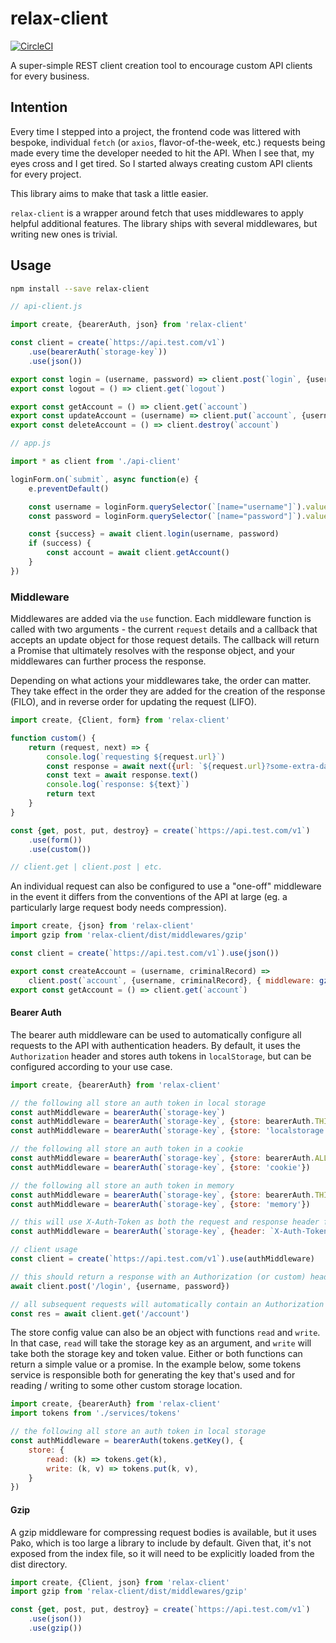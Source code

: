 relax-client
============

[![CircleCI](https://circleci.com/gh/tshelburne/relax-client.svg?style=svg)](https://circleci.com/gh/tshelburne/relax-client)

A super-simple REST client creation tool to encourage custom API clients for every business.

## Intention

Every time I stepped into a project, the frontend code was littered with bespoke, individual
`fetch` (or `axios`, flavor-of-the-week, etc.) requests being made every time the developer
needed to hit the API. When I see that, my eyes cross and I get tired. So I started always
creating custom API clients for every project.

This library aims to make that task a little easier.

`relax-client` is a wrapper around fetch that uses middlewares to apply helpful additional
features. The library ships with several middlewares, but writing new ones is trivial.

## Usage

```bash
npm install --save relax-client
```

```js
// api-client.js

import create, {bearerAuth, json} from 'relax-client'

const client = create(`https://api.test.com/v1`)
	.use(bearerAuth(`storage-key`))
	.use(json())

export const login = (username, password) => client.post(`login`, {username, password})
export const logout = () => client.get(`logout`)

export const getAccount = () => client.get(`account`)
export const updateAccount = (username) => client.put(`account`, {username})
export const deleteAccount = () => client.destroy(`account`)

// app.js

import * as client from './api-client'

loginForm.on(`submit`, async function(e) {
	e.preventDefault()

	const username = loginForm.querySelector(`[name="username"]`).value
	const password = loginForm.querySelector(`[name="password"]`).value

	const {success} = await client.login(username, password)
	if (success) {
		const account = await client.getAccount()
	}
})
```

### Middleware

Middlewares are added via the `use` function. Each middleware function is called with two arguments - 
the current `request` details and a callback that accepts an update object for those request details. 
The callback will return a Promise that ultimately resolves with the response object, and your 
middlewares can further process the response.

Depending on what actions your middlewares take, the order can matter. They take effect in the order they
are added for the creation of the response (FILO), and in reverse order for updating the request (LIFO).

```js
import create, {Client, form} from 'relax-client'

function custom() {
	return (request, next) => {
		console.log(`requesting ${request.url}`)
		const response = await next({url: `${request.url}?some-extra-data`})
		const text = await response.text()
		console.log(`response: ${text}`)
		return text
	}
}

const {get, post, put, destroy} = create(`https://api.test.com/v1`)
	.use(form())
	.use(custom())

// client.get | client.post | etc.
```

An individual request can also be configured to use a "one-off" middleware in the event it differs
from the conventions of the API at large (eg. a particularly large request body needs compression).

```js
import create, {json} from 'relax-client'
import gzip from 'relax-client/dist/middlewares/gzip'

const client = create(`https://api.test.com/v1`).use(json())

export const createAccount = (username, criminalRecord) =>
	client.post(`account`, {username, criminalRecord}, { middleware: gzip() })
export const getAccount = () => client.get(`account`)
```

#### Bearer Auth

The bearer auth middleware can be used to automatically configure all requests to the API with
authentication headers. By default, it uses the `Authorization` header and stores auth tokens
in `localStorage`, but can be configured according to your use case.

```js
import create, {bearerAuth} from 'relax-client'

// the following all store an auth token in local storage
const authMiddleware = bearerAuth(`storage-key`)
const authMiddleware = bearerAuth(`storage-key`, {store: bearerAuth.THIS_SUBDOMAIN})
const authMiddleware = bearerAuth(`storage-key`, {store: 'localstorage'})

// the following all store an auth token in a cookie
const authMiddleware = bearerAuth(`storage-key`, {store: bearerAuth.ALL_SUBDOMAINS})
const authMiddleware = bearerAuth(`storage-key`, {store: 'cookie'})

// the following all store an auth token in memory
const authMiddleware = bearerAuth(`storage-key`, {store: bearerAuth.THIS_SESSION})
const authMiddleware = bearerAuth(`storage-key`, {store: 'memory'})

// this will use X-Auth-Token as both the request and response header for the token
const authMiddleware = bearerAuth(`storage-key`, {header: `X-Auth-Token`})

// client usage
const client = create(`https://api.test.com/v1`).use(authMiddleware)

// this should return a response with an Authorization (or custom) header containing an auth token
await client.post('/login', {username, password})

// all subsequent requests will automatically contain an Authorization (or custom) header with the token
const res = await client.get('/account')
```

The store config value can also be an object with functions `read` and `write`. In that case, `read`
will take the storage key as an argument, and `write` will take both the storage key and token value.
Either or both functions can return a simple value or a promise. In the example below, some tokens
service is responsible both for generating the key that's used and for reading / writing to some
other custom storage location.

```js
import create, {bearerAuth} from 'relax-client'
import tokens from './services/tokens'

// the following all store an auth token in local storage
const authMiddleware = bearerAuth(tokens.getKey(), {
	store: {
		read: (k) => tokens.get(k),
		write: (k, v) => tokens.put(k, v),
	}
})
```

#### Gzip

A gzip middleware for compressing request bodies is available, but it uses Pako, which is too large
a library to include by default. Given that, it's not exposed from the index file, so it will need
to be explicitly loaded from the dist directory.

```js
import create, {Client, json} from 'relax-client'
import gzip from 'relax-client/dist/middlewares/gzip'

const {get, post, put, destroy} = create(`https://api.test.com/v1`)
	.use(json())
	.use(gzip())
```
